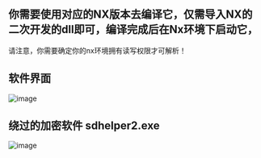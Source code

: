 ## 你需要使用对应的NX版本去编译它，仅需导入NX的二次开发的dll即可，编译完成后在Nx环境下启动它，
请注意，你需要确定你的nx环境拥有读写权限才可解析！

## 软件界面 
![image](https://github.com/ArongLuckys/CrackFile_Main/assets/129584218/c5acf069-9d46-4847-bb35-2aa8f28e5052)

## 绕过的加密软件 sdhelper2.exe
![image](https://github.com/ArongLuckys/CrackFile_Main/assets/129584218/b7e9fe36-8583-4dc9-a074-ff4c680d9b34)
